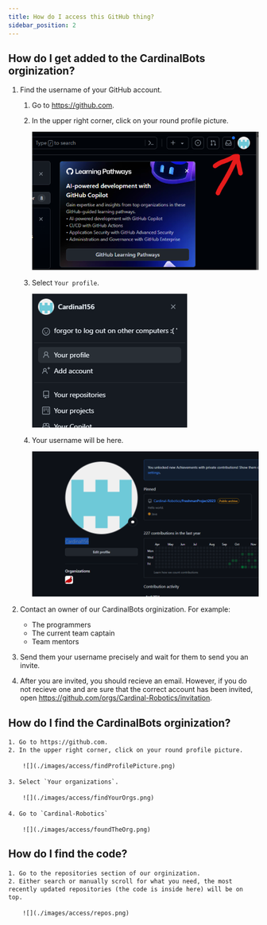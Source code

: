 ```yaml
---
title: How do I access this GitHub thing?
sidebar_position: 2
---
```


## How do I get added to the CardinalBots orginization?
1. Find the username of your GitHub account.
    1. Go to https://github.com.
    2. In the upper right corner, click on your round profile picture.
        
        ![](./images/access/findProfilePicture.png)

    3. Select `Your profile`.

        ![](./images/access/findYourProfile.png)

    4. Your username will be here.

        ![](./images/access/foundUsername.png)

2. Contact an owner of our CardinalBots orginization. For example:
    * The programmers
    * The current team captain
    * Team mentors

3. Send them your username precisely and wait for them to send you an invite.

4. After you are invited, you should recieve an email. However, if you do not recieve one and are sure that the correct account has been invited, open https://github.com/orgs/Cardinal-Robotics/invitation.

## How do I find the CardinalBots orginization?
    1. Go to https://github.com.
    2. In the upper right corner, click on your round profile picture.
        
        ![](./images/access/findProfilePicture.png)

    3. Select `Your organizations`.

        ![](./images/access/findYourOrgs.png)

    4. Go to `Cardinal-Robotics`

        ![](./images/access/foundTheOrg.png)

## How do I find the code?
    1. Go to the repositories section of our orginization.
    2. Either search or manually scroll for what you need, the most recently updated repositories (the code is inside here) will be on top.

        ![](./images/access/repos.png)